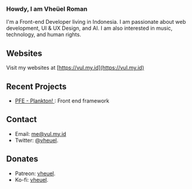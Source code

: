 ### Howdy, I am Vheüel Roman
I'm a Front-end Developer living in Indonesia. I am passionate about web development, UI & UX Design, and AI. I am also interested in music, technology, and human rights.


## Websites
Visit my websites at [https://vul.my.id](https://vul.my.id)

## Recent Projects
- [PFE - Plankton! ](https://github.com/vheuel/plankton): Front end framework

## Contact
- Email: me@vul.my.id
- Twitter:  [@vheuel](https://twitter.com/vheuel).

## Donates
- Patreon: [vheuel](https://patreon.com/vheuel).
- Ko-fi: [vheuel](https://ko-fi.com/vheuel).
